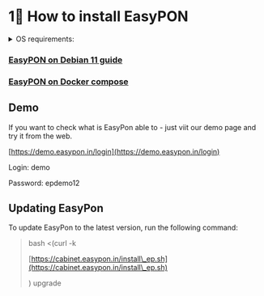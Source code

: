 # 1⃣ How to install EasyPON

<details>

<summary>OS requirements:</summary>

OS: Debian 11

RAM: 4GB

Storage: 30GB

</details>

### [EasyPON on Debian 11 guide](./#easypon-on-debian-11-guide)

### [EasyPON on Docker compose](./#easypon-on-docker-compose)

## Demo

If you want to check what is EasyPon able to - just viit our demo page and try it from the web.

[https://demo.easypon.in/login](https://demo.easypon.in/login)

Login: demo&#x20;

Password: epdemo12

## Updating EasyPon

To update EasyPon to the latest version, run the following command:

> bash <(curl -k
>
> [https://cabinet.easypon.in/install\_ep.sh](https://cabinet.easypon.in/install\_ep.sh)
>
> ) upgrade
